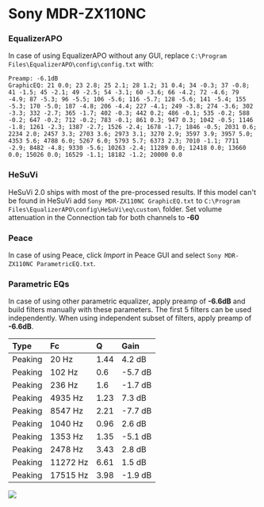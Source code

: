 # Sony MDR-ZX110NC

### EqualizerAPO
In case of using EqualizerAPO without any GUI, replace `C:\Program Files\EqualizerAPO\config\config.txt`
with:
```
Preamp: -6.1dB
GraphicEQ: 21 0.0; 23 2.8; 25 2.1; 28 1.2; 31 0.4; 34 -0.3; 37 -0.8; 41 -1.5; 45 -2.1; 49 -2.5; 54 -3.1; 60 -3.6; 66 -4.2; 72 -4.6; 79 -4.9; 87 -5.3; 96 -5.5; 106 -5.6; 116 -5.7; 128 -5.6; 141 -5.4; 155 -5.3; 170 -5.0; 187 -4.8; 206 -4.4; 227 -4.1; 249 -3.8; 274 -3.6; 302 -3.3; 332 -2.7; 365 -1.7; 402 -0.3; 442 0.2; 486 -0.1; 535 -0.2; 588 -0.2; 647 -0.2; 712 -0.2; 783 -0.1; 861 0.3; 947 0.3; 1042 -0.5; 1146 -1.8; 1261 -2.3; 1387 -2.7; 1526 -2.4; 1678 -1.7; 1846 -0.5; 2031 0.6; 2234 2.0; 2457 3.3; 2703 3.6; 2973 3.1; 3270 2.9; 3597 3.9; 3957 5.0; 4353 5.6; 4788 6.0; 5267 6.0; 5793 5.7; 6373 2.3; 7010 -1.1; 7711 -2.9; 8482 -4.8; 9330 -5.6; 10263 -2.4; 11289 0.0; 12418 0.0; 13660 0.0; 15026 0.0; 16529 -1.1; 18182 -1.2; 20000 0.0
```

### HeSuVi
HeSuVi 2.0 ships with most of the pre-processed results. If this model can't be found in HeSuVi add
`Sony MDR-ZX110NC GraphicEQ.txt` to `C:\Program Files\EqualizerAPO\config\HeSuVi\eq\custom\` folder.
Set volume attenuation in the Connection tab for both channels to **-60**

### Peace
In case of using Peace, click *Import* in Peace GUI and select `Sony MDR-ZX110NC ParametricEQ.txt`.

### Parametric EQs
In case of using other parametric equalizer, apply preamp of **-6.6dB** and build filters manually
with these parameters. The first 5 filters can be used independently.
When using independent subset of filters, apply preamp of **-6.6dB**.

| Type    | Fc       |    Q | Gain    |
|:--------|:---------|:-----|:--------|
| Peaking | 20 Hz    | 1.44 | 4.2 dB  |
| Peaking | 102 Hz   | 0.6  | -5.7 dB |
| Peaking | 236 Hz   | 1.6  | -1.7 dB |
| Peaking | 4935 Hz  | 1.23 | 7.3 dB  |
| Peaking | 8547 Hz  | 2.21 | -7.7 dB |
| Peaking | 1040 Hz  | 0.96 | 2.6 dB  |
| Peaking | 1353 Hz  | 1.35 | -5.1 dB |
| Peaking | 2478 Hz  | 3.43 | 2.8 dB  |
| Peaking | 11272 Hz | 6.61 | 1.5 dB  |
| Peaking | 17515 Hz | 3.98 | -1.9 dB |

![](https://raw.githubusercontent.com/jaakkopasanen/AutoEq/master/results/rtings/avg/Sony%20MDR-ZX110NC/Sony%20MDR-ZX110NC.png)